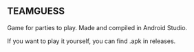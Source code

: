 ## TEAMGUESS

Game for parties to play. 
Made and compiled in Android Studio.

If you want to play it yourself, you can find .apk in releases.